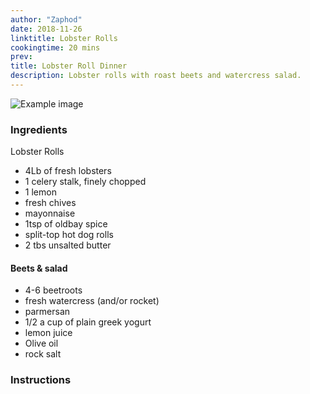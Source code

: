 ```yaml
---
author: "Zaphod"
date: 2018-11-26
linktitle: Lobster Rolls
cookingtime: 20 mins
prev:
title: Lobster Roll Dinner
description: Lobster rolls with roast beets and watercress salad.
---
```


![Example image](/images/flow.png)

### Ingredients

Lobster Rolls

* 4Lb of fresh lobsters
* 1 celery stalk, finely chopped
* 1 lemon
* fresh chives
* mayonnaise
* 1tsp of oldbay spice
* split-top hot dog rolls
* 2 tbs unsalted butter

#### Beets & salad
* 4-6 beetroots
* fresh watercress (and/or rocket)
* parmersan
* 1/2 a cup of plain greek yogurt
* lemon juice
* Olive oil
* rock salt



### Instructions

